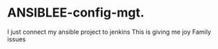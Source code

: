 # ANSIBLEE-config-mgt.
I just connect my ansible project to jenkins
This is giving me joy
Family issues
